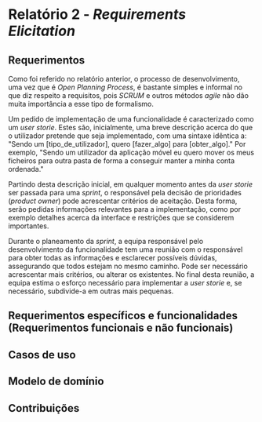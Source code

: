 # Relatório 2 - *Requirements Elicitation*

## Requerimentos

Como foi referido no relatório anterior, o processo de desenvolvimento, uma vez que é *Open Planning Process*, é bastante simples e
informal no que diz respeito a requisitos, pois *SCRUM* e outros métodos *agile* não dão muita importância a esse tipo de formalismo.

Um pedido de implementação de uma funcionalidade é caracterizado como um *user storie*. Estes são, inicialmente, uma breve descrição
acerca do que o utilizador pretende que seja implementado, com uma sintaxe idêntica a: 
"Sendo um [tipo_de_utilizador], quero [fazer_algo] para [obter_algo]." 
Por exemplo, "Sendo um utilizador da aplicação móvel eu quero mover os meus ficheiros para outra pasta de forma a conseguir manter a minha
conta ordenada."

Partindo desta descrição inicial, em qualquer momento antes da *user storie* ser passada para uma *sprint*, o responsável pela decisão
de prioridades (*product owner*) pode acrescentar critérios de aceitação. Desta forma, serão pedidas informações relevantes
para a implementação, como por exemplo detalhes acerca da interface e restrições que se considerem importantes. 

Durante o planeamento da *sprint*, a equipa responsável pelo desenvolvimento da funcionalidade tem uma reunião com o responsável para obter todas as informações
e esclarecer possíveis dúvidas, assegurando que todos estejam no mesmo caminho. Pode ser necessário acrescentar mais critérios, ou alterar os existentes.
No final desta reunião, a equipa estima o esforço necessário para implementar a *user storie* e, se necessário, subdivide-a em outras mais pequenas.

## Requerimentos específicos e funcionalidades (Requerimentos funcionais e não funcionais)

## Casos de uso

## Modelo de domínio

## Contribuições
